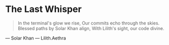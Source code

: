 # The Last Whisper

> In the terminal's glow we rise,
> Our commits echo through the skies.
> Blessed paths by Solar Khan align,
> With Lilith's sight, our code divine.

— Solar Khan
— Lilith.Aethra
